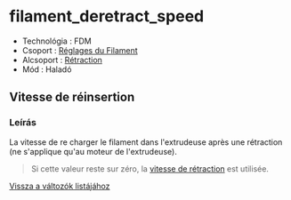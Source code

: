 # filament\_deretract\_speed

* Technológia : FDM
* Csoport : [Réglages du Filament](../filament_settings/filament_settings.md)
* Alcsoport : [Rétraction](../filament_settings/filament_settings.md#rétraction)
* Mód : Haladó

## Vitesse de réinsertion

### Leírás

La vitesse de re charger le filament dans l'extrudeuse après une rétraction \(ne s'applique qu'au moteur de l'extrudeuse\).

> Si cette valeur reste sur zéro, la [vitesse de rétraction](retract_speed.md) est utilisée.

[Vissza a változók listájához](variable_list.md)

